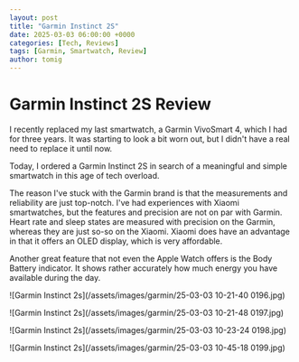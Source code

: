 ```yaml
---
layout: post
title: "Garmin Instinct 2S"
date: 2025-03-03 06:00:00 +0000
categories: [Tech, Reviews]
tags: [Garmin, Smartwatch, Review]
author: tomig
---
```


# Garmin Instinct 2S Review

I recently replaced my last smartwatch, a Garmin VivoSmart 4, which I had for three years. It was starting to look a bit worn out, but I didn't have a real need to replace it until now.

Today, I ordered a Garmin Instinct 2S in search of a meaningful and simple smartwatch in this age of tech overload.

The reason I've stuck with the Garmin brand is that the measurements and reliability are just top-notch. I've had experiences with Xiaomi smartwatches, but the features and precision are not on par with Garmin. Heart rate and sleep states are measured with precision on the Garmin, whereas they are just so-so on the Xiaomi. Xiaomi does have an advantage in that it offers an OLED display, which is very affordable.

Another great feature that not even the Apple Watch offers is the Body Battery indicator. It shows rather accurately how much energy you have available during the day.

![Garmin Instinct 2s](/assets/images/garmin/25-03-03 10-21-40 0196.jpg)

![Garmin Instinct 2s](/assets/images/garmin/25-03-03 10-21-48 0197.jpg)

![Garmin Instinct 2s](/assets/images/garmin/25-03-03 10-23-24 0198.jpg)

![Garmin Instinct 2s](/assets/images/garmin/25-03-03 10-45-18 0199.jpg)


